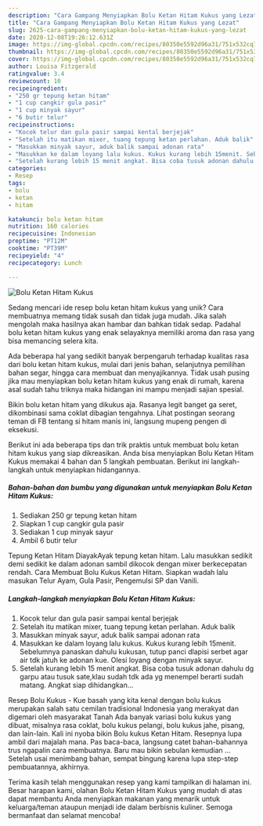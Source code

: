 ```yaml
---
description: "Cara Gampang Menyiapkan Bolu Ketan Hitam Kukus yang Lezat"
title: "Cara Gampang Menyiapkan Bolu Ketan Hitam Kukus yang Lezat"
slug: 2625-cara-gampang-menyiapkan-bolu-ketan-hitam-kukus-yang-lezat
date: 2020-12-08T19:26:12.631Z
image: https://img-global.cpcdn.com/recipes/80350e5592d96a31/751x532cq70/bolu-ketan-hitam-kukus-foto-resep-utama.jpg
thumbnail: https://img-global.cpcdn.com/recipes/80350e5592d96a31/751x532cq70/bolu-ketan-hitam-kukus-foto-resep-utama.jpg
cover: https://img-global.cpcdn.com/recipes/80350e5592d96a31/751x532cq70/bolu-ketan-hitam-kukus-foto-resep-utama.jpg
author: Louisa Fitzgerald
ratingvalue: 3.4
reviewcount: 10
recipeingredient:
- "250 gr tepung ketan hitam"
- "1 cup cangkir gula pasir"
- "1 cup minyak sayur"
- "6 butir telur"
recipeinstructions:
- "Kocok telur dan gula pasir sampai kental berjejak"
- "Setelah itu matikan mixer, tuang tepung ketan perlahan. Aduk balik"
- "Masukkan minyak sayur, aduk balik sampai adonan rata"
- "Masukkan ke dalam loyang lalu kukus. Kukus kurang lebih 15menit. Sebelumnya panaskan dahulu kukusan, tutup panci dlapisi serbet agar air tdk jatuh ke adonan kue. Olesi loyang dengan minyak sayur."
- "Setelah kurang lebih 15 menit angkat. Bisa coba tusuk adonan dahulu dg garpu atau tusuk sate,klau sudah tdk ada yg menempel berarti sudah matang. Angkat siap dihidangkan..."
categories:
- Resep
tags:
- bolu
- ketan
- hitam

katakunci: bolu ketan hitam 
nutrition: 160 calories
recipecuisine: Indonesian
preptime: "PT12M"
cooktime: "PT39M"
recipeyield: "4"
recipecategory: Lunch

---
```



![Bolu Ketan Hitam Kukus](https://img-global.cpcdn.com/recipes/80350e5592d96a31/751x532cq70/bolu-ketan-hitam-kukus-foto-resep-utama.jpg)

Sedang mencari ide resep bolu ketan hitam kukus yang unik? Cara membuatnya memang tidak susah dan tidak juga mudah. Jika salah mengolah maka hasilnya akan hambar dan bahkan tidak sedap. Padahal bolu ketan hitam kukus yang enak selayaknya memiliki aroma dan rasa yang bisa memancing selera kita.

Ada beberapa hal yang sedikit banyak berpengaruh terhadap kualitas rasa dari bolu ketan hitam kukus, mulai dari jenis bahan, selanjutnya pemilihan bahan segar, hingga cara membuat dan menyajikannya. Tidak usah pusing jika mau menyiapkan bolu ketan hitam kukus yang enak di rumah, karena asal sudah tahu triknya maka hidangan ini mampu menjadi sajian spesial.

Bikin bolu ketan hitam yang dikukus aja. Rasanya legit banget ga seret, dikombinasi sama coklat dibagian tengahnya. Lihat postingan seorang teman di FB tentang si hitam manis ini, langsung mupeng pengen di eksekusi.


Berikut ini ada beberapa tips dan trik praktis untuk membuat bolu ketan hitam kukus yang siap dikreasikan. Anda bisa menyiapkan Bolu Ketan Hitam Kukus memakai 4 bahan dan 5 langkah pembuatan. Berikut ini langkah-langkah untuk menyiapkan hidangannya.

<!--inarticleads1-->

##### Bahan-bahan dan bumbu yang digunakan untuk menyiapkan Bolu Ketan Hitam Kukus:

1. Sediakan 250 gr tepung ketan hitam
1. Siapkan 1 cup cangkir gula pasir
1. Sediakan 1 cup minyak sayur
1. Ambil 6 butir telur


Tepung Ketan Hitam DiayakAyak tepung ketan hitam. Lalu masukkan sedikit demi sedikit ke dalam adonan sambil dikocok dengan mixer berkecepatan rendah. Cara Membuat Bolu Kukus Ketan Hitam. Siapkan wadah lalu masukan Telur Ayam, Gula Pasir, Pengemulsi SP dan Vanili. 

<!--inarticleads2-->

##### Langkah-langkah menyiapkan Bolu Ketan Hitam Kukus:

1. Kocok telur dan gula pasir sampai kental berjejak
1. Setelah itu matikan mixer, tuang tepung ketan perlahan. Aduk balik
1. Masukkan minyak sayur, aduk balik sampai adonan rata
1. Masukkan ke dalam loyang lalu kukus. Kukus kurang lebih 15menit. Sebelumnya panaskan dahulu kukusan, tutup panci dlapisi serbet agar air tdk jatuh ke adonan kue. Olesi loyang dengan minyak sayur.
1. Setelah kurang lebih 15 menit angkat. Bisa coba tusuk adonan dahulu dg garpu atau tusuk sate,klau sudah tdk ada yg menempel berarti sudah matang. Angkat siap dihidangkan...


Resep Bolu Kukus - Kue basah yang kita kenal dengan bolu kukus merupakan salah satu cemilan tradisional Indonesia yang merakyat dan digemari oleh masyarakat Tanah Ada banyak variasi bolu kukus yang dibuat, misalnya rasa coklat, bolu kukus pelangi, bolu kukus jahe, pisang, dan lain-lain. Kali ini nyoba bikin Bolu kukus Ketan Hitam. Resepnya lupa ambil dari majalah mana. Pas baca-baca, langsung catet bahan-bahannya trus ngapalin cara membuatnya. Baru mau bikin sebulan kemudian … Setelah usai menimbang bahan, sempat bingung karena lupa step-step pembuatannya, akhirnya. 

Terima kasih telah menggunakan resep yang kami tampilkan di halaman ini. Besar harapan kami, olahan Bolu Ketan Hitam Kukus yang mudah di atas dapat membantu Anda menyiapkan makanan yang menarik untuk keluarga/teman ataupun menjadi ide dalam berbisnis kuliner. Semoga bermanfaat dan selamat mencoba!
